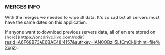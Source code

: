 ### MERGES INFO

With the merges we needed to wipe all data. It's so sad but all servers must have the same dates on this application.

If anyone want to download previous servers data, all of em are stored on [here]](https://onedrive.live.com/redir?resid=A6F68B73AE6BAE48!4157&authkey=!AN0OBzIi5LfOmCk&ithint=file%2cgz). 
